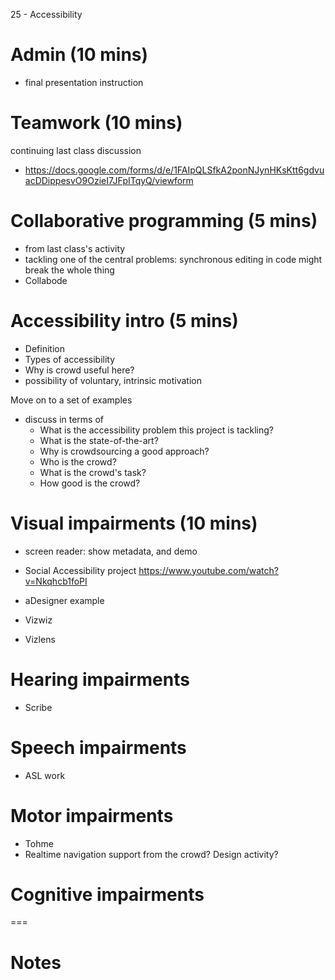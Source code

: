 25 - Accessibility

# Admin (10 mins)
- final presentation instruction

# Teamwork (10 mins)
continuing last class discussion
- https://docs.google.com/forms/d/e/1FAIpQLSfkA2ponNJynHKsKtt6gdvuacDDippesvO9OzieI7JFpITqyQ/viewform

# Collaborative programming (5 mins)
- from last class's activity
- tackling one of the central problems: synchronous editing in code might break the whole thing
- Collabode


# Accessibility intro (5 mins)
- Definition
- Types of accessibility
- Why is crowd useful here?
- possibility of voluntary, intrinsic motivation


Move on to a set of examples
- discuss in terms of
	- What is the accessibility problem this project is tackling?
	- What is the state-of-the-art?
	- Why is crowdsourcing a good approach?
	- Who is the crowd?
	- What is the crowd's task?
	- How good is the crowd?

# Visual impairments (10 mins)
- screen reader: show metadata, and demo

- Social Accessibility project
https://www.youtube.com/watch?v=Nkqhcb1foPI

- aDesigner example

- Vizwiz
- Vizlens

# Hearing impairments
- Scribe

# Speech impairments
- ASL work

# Motor impairments
- Tohme
- Realtime navigation support from the crowd? Design activity?

# Cognitive impairments


===

# Notes

